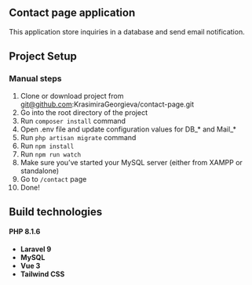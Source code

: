 ## Contact page application

This application  store inquiries in a database and send email notification.

## Project Setup

### Manual steps

1. Clone or download project from git@github.com:KrasimiraGeorgieva/contact-page.git
2. Go into the root directory of the project
3. Run ```composer install``` command
4. Open .env file and update configuration values for DB_* and Mail_* 
5. Run ```php artisan migrate``` command
6. Run ```npm install```
7. Run ```npm run watch```
8. Make sure you’ve started your MySQL server (either from XAMPP or standalone)
9. Go to ```/contact``` page
10. Done!

## Build technologies

#### PHP 8.1.6

- **Laravel 9**
- **MySQL** 
- **Vue 3**
- **Tailwind CSS**
